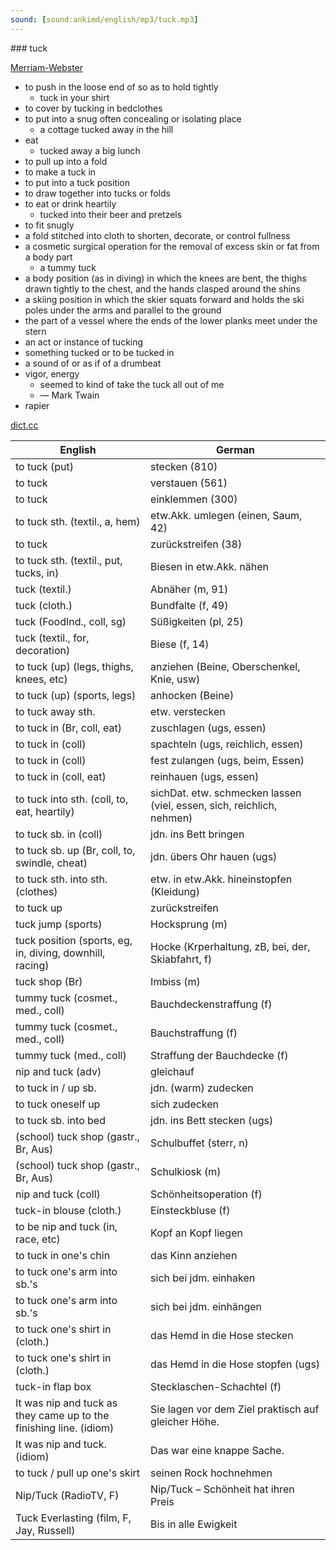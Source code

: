 ```yaml
---
sound: [sound:ankimd/english/mp3/tuck.mp3]
---
```


\### tuck

[Merriam-Webster](https://www.merriam-webster.com/dictionary/tuck)

- to push in the loose end of so as to hold tightly
    - tuck in your shirt
- to cover by tucking in bedclothes
- to put into a snug often concealing or isolating place
    - a cottage tucked away in the hill
- eat
    - tucked away a big lunch
- to pull up into a fold
- to make a tuck in
- to put into a tuck position
- to draw together into tucks or folds
- to eat or drink heartily
    - tucked into their beer and pretzels
- to fit snugly
- a fold stitched into cloth to shorten, decorate, or control fullness
- a cosmetic surgical operation for the removal of excess skin or fat from a body part
    - a tummy tuck
- a body position (as in diving) in which the knees are bent, the thighs drawn tightly to the chest, and the hands clasped around the shins
- a skiing position in which the skier squats forward and holds the ski poles under the arms and parallel to the ground
- the part of a vessel where the ends of the lower planks meet under the stern
- an act or instance of tucking
- something tucked or to be tucked in
- a sound of or as if of a drumbeat
- vigor, energy
    - seemed to kind of take the tuck all out of me
    - — Mark Twain
- rapier

[dict.cc](https://www.dict.cc/tuck)

| English        | German       |
| -------------- | ------------ |
| to tuck (put) | stecken (810) |
| to tuck | verstauen (561) |
| to tuck | einklemmen (300) |
| to tuck sth. (textil., a, hem) | etw.Akk. umlegen (einen, Saum, 42) |
| to tuck | zurückstreifen (38) |
| to tuck sth. (textil., put, tucks, in) | Biesen in etw.Akk. nähen |
| tuck (textil.) | Abnäher (m, 91) |
| tuck (cloth.) | Bundfalte (f, 49) |
| tuck (FoodInd., coll, sg) | Süßigkeiten (pl, 25) |
| tuck (textil., for, decoration) | Biese (f, 14) |
| to tuck (up) (legs, thighs, knees, etc) | anziehen (Beine, Oberschenkel, Knie, usw) |
| to tuck (up) (sports, legs) | anhocken (Beine) |
| to tuck away sth. | etw. verstecken |
| to tuck in (Br, coll, eat) | zuschlagen (ugs, essen) |
| to tuck in (coll) | spachteln (ugs, reichlich, essen) |
| to tuck in (coll) | fest zulangen (ugs, beim, Essen) |
| to tuck in (coll, eat) | reinhauen (ugs, essen) |
| to tuck into sth. (coll, to, eat, heartily) | sichDat. etw. schmecken lassen (viel, essen, sich, reichlich, nehmen) |
| to tuck sb. in (coll) | jdn. ins Bett bringen |
| to tuck sb. up (Br, coll, to, swindle, cheat) | jdn. übers Ohr hauen (ugs) |
| to tuck sth. into sth. (clothes) | etw. in etw.Akk. hineinstopfen (Kleidung) |
| to tuck up | zurückstreifen |
| tuck jump (sports) | Hocksprung (m) |
| tuck position (sports, eg, in, diving, downhill, racing) | Hocke (Krperhaltung, zB, bei, der, Skiabfahrt, f) |
| tuck shop (Br) | Imbiss (m) |
| tummy tuck (cosmet., med., coll) | Bauchdeckenstraffung (f) |
| tummy tuck (cosmet., med., coll) | Bauchstraffung (f) |
| tummy tuck (med., coll) | Straffung der Bauchdecke (f) |
| nip and tuck (adv) | gleichauf |
| to tuck in / up sb. | jdn. (warm) zudecken |
| to tuck oneself up | sich zudecken |
| to tuck sb. into bed | jdn. ins Bett stecken (ugs) |
| (school) tuck shop (gastr., Br, Aus) | Schulbuffet (sterr, n) |
| (school) tuck shop (gastr., Br, Aus) | Schulkiosk (m) |
| nip and tuck (coll) | Schönheitsoperation (f) |
| tuck-in blouse (cloth.) | Einsteckbluse (f) |
| to be nip and tuck (in, race, etc) | Kopf an Kopf liegen |
| to tuck in one's chin | das Kinn anziehen |
| to tuck one's arm into sb.'s | sich bei jdm. einhaken |
| to tuck one's arm into sb.'s | sich bei jdm. einhängen |
| to tuck one's shirt in (cloth.) | das Hemd in die Hose stecken |
| to tuck one's shirt in (cloth.) | das Hemd in die Hose stopfen (ugs) |
| tuck-in flap box | Stecklaschen-Schachtel (f) |
| It was nip and tuck as they came up to the finishing line. (idiom) | Sie lagen vor dem Ziel praktisch auf gleicher Höhe. |
| It was nip and tuck. (idiom) | Das war eine knappe Sache. |
| to tuck / pull up one's skirt | seinen Rock hochnehmen |
| Nip/Tuck (RadioTV, F) | Nip/Tuck – Schönheit hat ihren Preis |
| Tuck Everlasting (film, F, Jay, Russell) | Bis in alle Ewigkeit |
